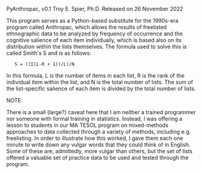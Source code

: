    PyAnthropac, v0.1
   Troy E. Spier, Ph.D.
   Released on 26 November 2022

   This program serves as a Python-based substitute
   for the 1990s-era program called Anthropac, which
   allows the results of freelisted ethnographic data
   to be analyzed by frequency of occurrence and the
   cognitive salience of each item individually, which
   is based also on its distribution within the lists
   themselves. The formula used to solve this is called
   Smith's S and is as follows:

       S = ((Σ(L-R + 1))/L)/N

   In this formula, L is the number of items in each list,
   R is the rank of the individual item within the list,
   and N is the total number of lists. The sum of the
   list-specific salience of each item is divided by the
   total number of lists.

 NOTE:

   There is a small (large?) caveat here that I am neither
   a trained programmer nor someone with formal training in
   statistics. Instead, I was offering a lesson to students
   in our MA TESOL program on mixed-methods approaches to
   data collected through a variety of methods, including
   e.g. freelisting. In order to illustrate how this worked,
   I gave them each one minute to write down any vulgar
   words that they could think of in English. Some of these
   are, admittedly, more vulgar than others, but the set of
   lists offered a valuable set of practice data to be used
   and tested through the program.
